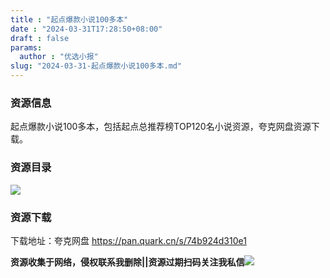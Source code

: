 ```yaml
---
title : "起点爆款小说100多本"
date : "2024-03-31T17:28:50+08:00"
draft : false
params:
  author : "优选小报"
slug: "2024-03-31-起点爆款小说100多本.md"
---
```


### 资源信息

起点爆款小说100多本，包括起点总推荐榜TOP120名小说资源，夸克网盘资源下载。

### 资源目录

[![](//img7-1.zhekoulieshou.com/mmbiz_jpg/iaHBVewvSIbCz4VmNITm3ovLN7QRc6uxZpJ3von6lADtAZShGv0zUzJ2uyBGYDBU8vnxlYJbsibE1Lu2LYICjQnw/0)](//img7-1.zhekoulieshou.com/mmbiz_jpg/iaHBVewvSIbCz4VmNITm3ovLN7QRc6uxZpJ3von6lADtAZShGv0zUzJ2uyBGYDBU8vnxlYJbsibE1Lu2LYICjQnw/0)

### 资源下载

下载地址：夸克网盘 https://pan.quark.cn/s/74b924d310e1

**资源收集于网络，侵权联系我删除||资源过期扫码关注我私信**![](//img7-1.zhekoulieshou.com/mmbiz_jpg/iaHBVewvSIbAjcr9g6TlCXSfiaDqkbzuEzp207hVzPqT4YGQOAazQ1KNHCeACbia5Lzq4Ckwibe48iar1q7lgVP1o3w/640?wx_fmt=jpeg&from=appmsg)


